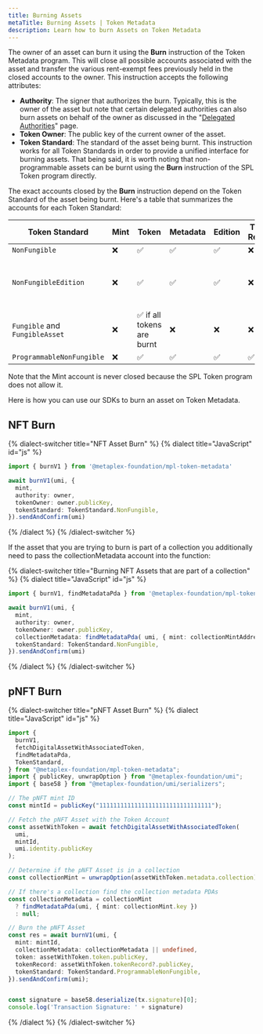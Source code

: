 ```yaml
---
title: Burning Assets
metaTitle: Burning Assets | Token Metadata
description: Learn how to burn Assets on Token Metadata
---
```


The owner of an asset can burn it using the **Burn** instruction of the Token Metadata program. This will close all possible accounts associated with the asset and transfer the various rent-exempt fees previously held in the closed accounts to the owner. This instruction accepts the following attributes:

- **Authority**: The signer that authorizes the burn. Typically, this is the owner of the asset but note that certain delegated authorities can also burn assets on behalf of the owner as discussed in the "[Delegated Authorities](/token-metadata/delegates)" page.
- **Token Owner**: The public key of the current owner of the asset.
- **Token Standard**: The standard of the asset being burnt. This instruction works for all Token Standards in order to provide a unified interface for burning assets. That being said, it is worth noting that non-programmable assets can be burnt using the **Burn** instruction of the SPL Token program directly.

The exact accounts closed by the **Burn** instruction depend on the Token Standard of the asset being burnt. Here's a table that summarizes the accounts for each Token Standard:

| Token Standard                 | Mint | Token                      | Metadata | Edition | Token Record | Edition Marker                    |
| ------------------------------ | ---- | -------------------------- | -------- | ------- | ------------ | --------------------------------- |
| `NonFungible`                  | ❌   | ✅                         | ✅       | ✅      | ❌           | ❌                                |
| `NonFungibleEdition`           | ❌   | ✅                         | ✅       | ✅      | ❌           | ✅ if all prints for it are burnt |
| `Fungible` and `FungibleAsset` | ❌   | ✅ if all tokens are burnt | ❌       | ❌      | ❌           | ❌                                |
| `ProgrammableNonFungible`      | ❌   | ✅                         | ✅       | ✅      | ✅           | ❌                                |

Note that the Mint account is never closed because the SPL Token program does not allow it.

Here is how you can use our SDKs to burn an asset on Token Metadata.

## NFT Burn

{% dialect-switcher title="NFT Asset Burn" %}
{% dialect title="JavaScript" id="js" %}

```ts
import { burnV1 } from '@metaplex-foundation/mpl-token-metadata'

await burnV1(umi, {
  mint,
  authority: owner,
  tokenOwner: owner.publicKey,
  tokenStandard: TokenStandard.NonFungible,
}).sendAndConfirm(umi)
```

{% /dialect %}
{% /dialect-switcher %}

If the asset that you are trying to burn is part of a collection you additionally need to pass the collectionMetadata account into the function:

{% dialect-switcher title="Burning NFT Assets that are part of a collection" %}
{% dialect title="JavaScript" id="js" %}

```ts
import { burnV1, findMetadataPda } from '@metaplex-foundation/mpl-token-metadata'

await burnV1(umi, {
  mint,
  authority: owner,
  tokenOwner: owner.publicKey,
  collectionMetadata: findMetadataPda( umi, { mint: collectionMintAddress })
  tokenStandard: TokenStandard.NonFungible,
}).sendAndConfirm(umi)
```

{% /dialect %}
{% /dialect-switcher %}

## pNFT Burn

{% dialect-switcher title="pNFT Asset Burn" %}
{% dialect title="JavaScript" id="js" %}

```ts
import {
  burnV1,
  fetchDigitalAssetWithAssociatedToken,
  findMetadataPda,
  TokenStandard,
} from "@metaplex-foundation/mpl-token-metadata";
import { publicKey, unwrapOption } from "@metaplex-foundation/umi";
import { base58 } from "@metaplex-foundation/umi/serializers";

// The pNFT mint ID
const mintId = publicKey("11111111111111111111111111111111");

// Fetch the pNFT Asset with the Token Account
const assetWithToken = await fetchDigitalAssetWithAssociatedToken(
  umi,
  mintId,
  umi.identity.publicKey
);

// Determine if the pNFT Asset is in a collection
const collectionMint = unwrapOption(assetWithToken.metadata.collection);

// If there's a collection find the collection metadata PDAs
const collectionMetadata = collectionMint
  ? findMetadataPda(umi, { mint: collectionMint.key })
  : null;

// Burn the pNFT Asset
const res = await burnV1(umi, {
  mint: mintId,
  collectionMetadata: collectionMetadata || undefined,
  token: assetWithToken.token.publicKey,
  tokenRecord: assetWithToken.tokenRecord?.publicKey,
  tokenStandard: TokenStandard.ProgrammableNonFungible,
}).sendAndConfirm(umi);


const signature = base58.deserialize(tx.signature)[0];
console.log('Transaction Signature: ' + signature)
```

{% /dialect %}
{% /dialect-switcher %}
